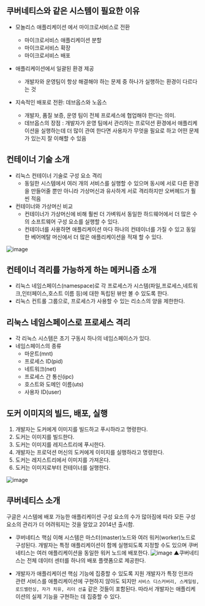 ## 쿠버네티스와 같은 시스템이 필요한 이유
- 모놀리스 애플리케이션 에서 마이크로서비스로 전환
  - 마이크로서비스 애플리케이션 분할
  - 마이크로서비스 확장
  - 마이크로서비스 배포

- 애플리케이션에서 일괄된 환경 제공
  - 개발자와 운영팀이 항상 해결해야 하는 문제 중 하나가 실행하는 환경이 다르다는 것

- 지속적인 배포로 전환: 데브옵스와 노옵스
  - 개발자, 품질 보증, 운영 팀이 전체 프로세스에 협업해야 한다는 의미.
  - 데브옵스의 장점 : 개발자가 운영 팀에서 관리하는 프로덕션 환경에서 애플리케이션을 실행하는데 더 많이 관여 한다면 사용자가 무엇을 필요로 하고 어떤 문제가 있는지 잘 이해할 수 있음

## 컨테이너 기술 소개
- 리눅스 컨테이너 기술로 구성 요소 격리
  - 동일한 시스템에서 여러 개의 서비스를 실행할 수 있으며 동시에 서로 다른 환경을 만들어줄 뿐만 아니라 가상머신과 유사하게 서로 격리하지만 오버헤드가 훨씬 적음
- 컨테이너와 가상머신 비교
  - 컨테이너가 가상머신에 비해 훨씬 더 가벼워서 동일한 하드웨어에서 더 많은 수의 소프트웨어 구성 요소를 실행할 수 있다.
  - 컨테이너를 사용하면 애플리케이션 마다 하나의 컨테이너를 가질 수 있고 동일한 베어메탈 머신에서 더 많은 애플리케이션을 적재 할 수 있다.

 ![image](https://user-images.githubusercontent.com/81672260/147433952-252318c2-be67-4c8e-bbf3-e2b0997d9d23.png)

## 컨테이너 격리를 가능하게 하는 메커니즘 소개
- 리눅스 네임스페이스(namespace)로 각 프로세스가 시스템(파일,프로세스,네트워크,인터페이스,호스트 이름 등)에 대한 독립된 뷰만 볼 수 있도록 한다.
- 리눅스 컨트롤 그룹으로, 프로세스가 사용할 수 있는 리소스의 양을 제한한다.

## 리눅스 네임스페이스로 프로세스 격리
- 각 리눅스 시스템은 초기 구동시 하나의 네임스페이스가 있다.
- 네임스페이스의 종류
  - 마운트(mnt)
  - 프로세스 ID(pid)
  - 네트워크(net)
  - 프로세스 간 통신(ipc)
  - 호스트와 도메인 이름(uts)
  - 사용자 ID(user)

## 도커 이미지의 빌드, 배포, 실행
1. 개발자는 도커에게 이미지를 빌드하고 푸시하라고 명령한다.
2. 도커는 이미지를 빌드한다.
3. 도커는 이미지를 레지스트리에 푸시한다.
4. 개발자는 프로덕션 머신의 도커에게 이미지를 실행하라고 명령한다.
5. 도커는 레지스트리에서 이미지를 가져온다.
6. 도커는 이미지로부터 컨테이너를 실행한다.

![image](https://user-images.githubusercontent.com/81672260/147526965-a6677a74-3aab-42bb-80e4-de3922e8174f.png)

## 쿠버네티스 소개
구글은 시스템에 배포 가능한 애플리케이션 구성 요소의 수가 많아짐에 따라 모든 구성 요소의 관리가 더 어려워지는 것을 알았고 2014년 출시함.

- 쿠버네티스 핵심 이해
시스템은 마스터(master)노드와 여러 워커(worker)노드로 구성된다. 개발자는 특정 애플리케이션이 함께 실행되도록 지정할 수도 있으며 쿠버네티스는 여러 애플리케이션을 동일한 워커 노드에 배포한다.
![image](https://user-images.githubusercontent.com/81672260/147528088-170266a8-8f03-4280-818b-cd27b7455a11.png)
▲쿠버네티스는 전체 데이터 센터를 하나의 배포 플랫폼으로 제공한다.

- 개발자가 애플리케이션 핵심 기능에 집중할 수 있도록 지원
개발자가 특정 인프라 관련 서비스를 애플리케이션에 구현하지 않아도 되지만 `서비스 디스커버리, 스케일링, 로드밸런싱, 자가 치유, 리더 선출` 같은 것들이 포함된다.
따라서 개발자는 애플리케이션의 실제 기능을 구현하는 데 집중할 수 있다.
